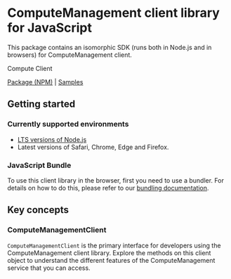 # ComputeManagement client library for JavaScript

This package contains an isomorphic SDK (runs both in Node.js and in browsers) for ComputeManagement client.

Compute Client

[Package (NPM)](https://www.npmjs.com/package/@msinternal/compute-resource-manager) |
[Samples](https://github.com/Azure-Samples/azure-samples-js-management)

## Getting started

### Currently supported environments

- [LTS versions of Node.js](https://nodejs.org/about/releases/)
- Latest versions of Safari, Chrome, Edge and Firefox.





### JavaScript Bundle
To use this client library in the browser, first you need to use a bundler. For details on how to do this, please refer to our [bundling documentation](https://aka.ms/AzureSDKBundling).

## Key concepts

### ComputeManagementClient

`ComputeManagementClient` is the primary interface for developers using the ComputeManagement client library. Explore the methods on this client object to understand the different features of the ComputeManagement service that you can access.

